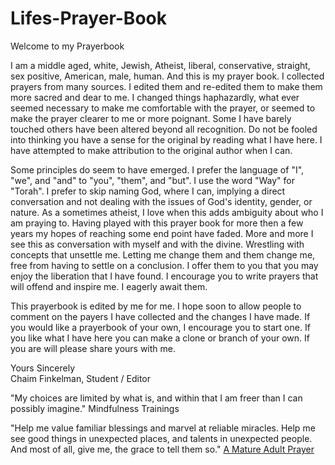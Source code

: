 # Lifes-Prayer-Book
Welcome to my Prayerbook
<p>I am a middle aged, white, Jewish, Atheist, liberal, conservative, straight, sex positive, American, male, human. And this is my prayer book. I collected prayers from many sources. I edited them and re-edited them to make them more sacred and dear to me. I changed things haphazardly, what ever seemed necessary to make me comfortable with the prayer, or seemed to make the prayer clearer to me or more poignant. Some I have barely touched others have been altered beyond all recognition. Do not be fooled into thinking you have a sense for the original by reading what I have here. I have attempted to make attribution to the original author when I can.</p>
<p>Some principles do seem to have emerged. I prefer the language of "I", "we", and "and" to "you", "them", and "but". I use the word "Way" for "Torah". I prefer to skip naming God, where I can, implying a direct conversation and not dealing with the issues of God's identity, gender, or nature. As a sometimes atheist, I love when this adds ambiguity about who I am praying to. Having played with this prayer book for more then a few years my hopes of reaching some end point have faded. More and more I see this as conversation with myself and with the divine. Wrestling with concepts that unsettle me. Letting me change them and them change me, free from having to settle on a conclusion. I offer them to you that you may enjoy the liberation that I have found. I encourage you to write prayers that will offend and inspire me. I eagerly await them.</p>
<p>This prayerbook is edited by me for me. I hope soon to allow people to comment on the payers I have collected and the changes I have made. If you would like a prayerbook of your own, I encourage you to start one. If you like what I have here you can make a clone or branch of your own. If you are will please share yours with me.</p>
<p>Yours Sincerely<br>
Chaim Finkelman, Student / Editor<p>

<p>"My choices are limited by what is, and within that I am freer than I can possibly imagine." <a>Mindfulness Trainings</a></p>

<p>"Help me value familiar blessings and marvel at reliable miracles. Help me see good things in unexpected places, and talents in unexpected people. And most of all, give me, the grace to tell them so." <a href="https://tochaim.github.io/Lifes-Prayer-Book/2016/12/20/A-Mature-Adult-Prayer.html">A Mature Adult Prayer</a></p>
